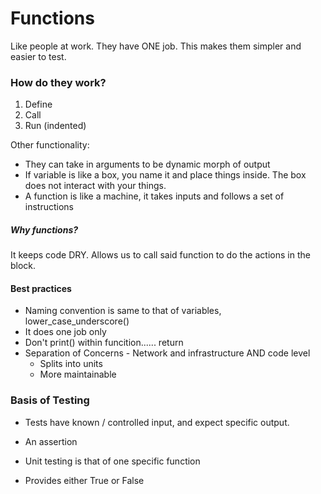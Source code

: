 # Functions

Like people at work. They have ONE job. This makes them simpler and easier to test.

### How do they work?

1) Define
2) Call
3) Run (indented)

Other functionality:
- They can take in arguments to be dynamic morph of output
- If variable is like a box, you name it and place things inside. The box does not interact with your things.
- A function is like a machine, it takes inputs and follows a set of instructions

##### Why functions?

It keeps code DRY. Allows us to call said function to do the actions in the block.

#### Best practices

- Naming convention is same to that of variables, lower_case_underscore()
- It does one job only
- Don't print() within funcition...... return
- Separation of Concerns - Network and infrastructure AND code level
    - Splits into units
    - More maintainable

### Basis of Testing

- Tests have known / controlled input, and expect specific output.
- An assertion

- Unit testing is that of one specific function
- Provides either True or False 
